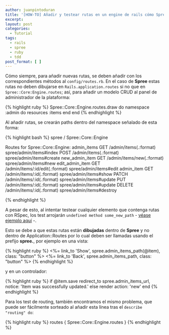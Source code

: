 ```yaml
---
author: juanpintoduran
title: '[HOW-TO] Añadir y testear rutas en un engine de rails cómo Spree'
excerpt:
layout: post
categories:
  - Tutorial
tags:
  - rails
  - spree
  - ruby
  - tdd
post_format: [ ]
---
```

Cómo siempre, para añadir nuevas rutas, se deben añadir con los correspondientes métodos al `config/routes.rb`. En el caso de **Spree** estas rutas no deben dibujarse en `Rails.application.routes` si no que en `Spree::Core:Engine.routes`; así, para añadir un modelo CRUD al panel de administrador de la plataforma:

{% highlight ruby %}
Spree::Core::Engine.routes.draw do
  namespace :admin do
    resources :items
  end
end
{% endhighlight %}

Al añadir rutas, se crearán paths dentro del namespace señalado de esta forma:

{% highlight bash %}
spree  / Spree::Core::Engine

Routes for Spree::Core::Engine:
                                      admin_items GET    /admin/items(.:format)                                                      spree/admin/items#index
                                                  POST   /admin/items(.:format)                                                      spree/admin/items#create
                                   new_admin_item GET    /admin/items/new(.:format)                                                  spree/admin/items#new
                                  edit_admin_item GET    /admin/items/:id/edit(.:format)                                             spree/admin/items#edit
                                       admin_item GET    /admin/items/:id(.:format)                                                  spree/admin/items#show
                                                  PATCH  /admin/items/:id(.:format)                                                  spree/admin/items#update
                                                  PUT    /admin/items/:id(.:format)                                                  spree/admin/items#update
                                                  DELETE /admin/items/:id(.:format)                                                  spree/admin/items#destroy

{% endhighlight %}

A pesar de esto, al intentar testear cualquier elemento que contenga rutas con RSpec, los test arrojarán `undefined method some_new_path` - [véase ejemplo aquí](https://gist.github.com/felipecabargas/8676836) -.

Esto se debe a que estas rutas están **dibujadas** dentro de **Spree** y no dentro de Application::Routes por lo cual deben ser llamadas usando el prefijo **spree.**, por ejemplo en una vista:

{% highlight ruby %}
<%= link_to 'Show', spree.admin_items_path(@item), class: "button" %>
<%= link_to 'Back', spree.admin_items_path, class: "button" %>
{% endhighlight %}

y en un controlador:

{% highlight ruby %}
if @item.save
  redirect_to spree.admin_items_url, notice: 'Item was successfully updated.'
else
  render action: 'new'
end
{% endhighlight %}

Para los test de routing, también encontramos el mismo problema, que puede ser fácilmente sorteado al añadir esta línea tras el `describe "routing" do`:

{% highlight ruby %}
routes { Spree::Core::Engine.routes }
{% endhighlight %}